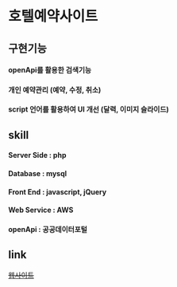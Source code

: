 호텔예약사이트
=============


구현기능
-------------
#### openApi를 활용한 검색기능
#### 개인 예약관리 (예약, 수정, 취소)
#### script 언어를 활용하여 UI 개선 (달력, 이미지 슬라이드) 

skill
-------------
#### Server Side : php
#### Database : mysql
#### Front End : javascript, jQuery
#### Web Service : AWS
#### openApi : 공공데이터포털

link
-------------
<a href="http://13.209.67.26/" target="_blank"><del>웹사이트</del></a>
